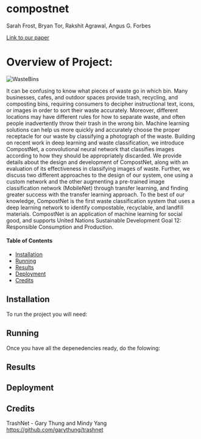 # compostnet
Sarah Frost, Bryan Tor, Rakshit Agrawal, Angus G. Forbes

[Link to our paper](https://github.com/sarahmfrost/compostnet/blob/master/CompostNet.pdf)

# Overview of Project:
![WasteBins](https://github.com/sarahmfrost/compostnet/blob/master/figures/WasteBins.png)

It can be confusing to know what pieces of waste go in which bin. Many businesses, cafes, and outdoor spaces provide trash, recycling, and composting bins, requiring consumers to decipher instructional text, icons, or images in order to sort their waste accurately. Moreover, different locations may have different rules for how to separate waste, and often people inadvertently throw their trash in the wrong bin. Machine learning solutions can help us more quickly and accurately choose the proper receptacle for our waste by classifying a photograph of the waste. Building on recent work in deep learning and waste classification, we introduce CompostNet, a convolutional neural network that classifies images according to how they should be appropriately discarded. We provide details about the design and development of CompostNet, along with an evaluation of its effectiveness in classifying images of waste. Further, we discuss two different approaches to the design of our system, one using a custom network and the other augmenting a pre-trained image classification network (MobileNet) through transfer learning, and finding greater success with the transfer learning approach. To the best of our knowledge, CompostNet is the first waste classification system that uses a deep learning network to identify compostable, recyclable, and landfill materials. CompostNet is an application of machine learning for social good, and supports United Nations Sustainable Development Goal 12: Responsible Consumption and Production.


#### Table of Contents
* [Installation](#installation)
* [Running](#running)
* [Results](#results)
* [Deployment](#Deployment)
* [Credits](#credits)

## Installation

To run the project you will need:

 
## Running
Once you have all the depenedencies ready, do the folowing:



## Results


## Deployment

## Credits

TrashNet - Gary Thung and Mindy Yang
https://github.com/garythung/trashnet


